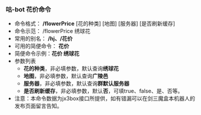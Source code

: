 ### 咕-bot 花价命令
- 命令格式： **/flowerPrice** [花的种类] [地图] [服务器] [是否刷新缓存]
- 命令示范： /flowerPrice 绣球花
- 常用的别名： **/hj、/花价**
- 可用的简便命令： **花价**
- 简便命令示例：**花价 绣球花**
- 参数列表
    - **花的种类**，非必填参数，默认查询**绣球花**
    - **地图**，非必填参数，默认查询**广陵邑**
    - **服务器**，非必填参数，默认查询**群默认服务器**
    - **是否刷新缓存**，非必填参数，默认**否**，可填true、false、是、否等。
- 注意：本命令数据为jx3box接口所提供，如有错漏可以在剑三魔盒本机器人的发布页面留言告知。